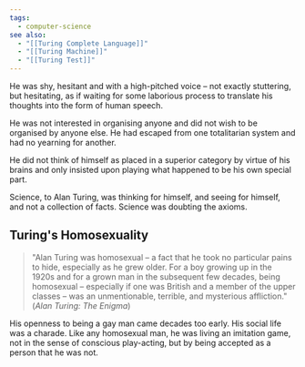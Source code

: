 ```yaml
---
tags:
  - computer-science
see also:
  - "[[Turing Complete Language]]"
  - "[[Turing Machine]]"
  - "[[Turing Test]]"
---
```

He was shy, hesitant and with a high-pitched voice – not exactly stuttering, but hesitating, as if waiting for some laborious process to translate his thoughts into the form of human speech.

He was not interested in organising anyone and did not wish to be organised by anyone else. He had escaped from one totalitarian system and had no yearning for another.

He did not think of himself as placed in a superior category by virtue of his brains and only insisted upon playing what happened to be his own special part.

Science, to Alan Turing, was thinking for himself, and seeing for himself, and not a collection of facts. Science was doubting the axioms.

## Turing's Homosexuality

> "Alan Turing was homosexual – a fact that he took no particular pains to hide, especially as he grew older. For a boy growing up in the 1920s and for a grown man in the subsequent few decades, being homosexual – especially if one was British and a member of the upper classes – was an unmentionable, terrible, and mysterious affliction."
> (_Alan Turing: The Enigma_)

His openness to being a gay man came decades too early. His social life was a charade. Like any homosexual man, he was living an imitation game, not in the sense of conscious play-acting, but by being accepted as a person that he was not.